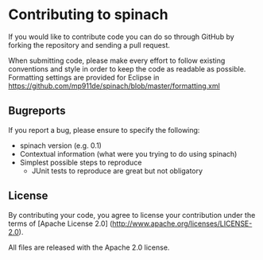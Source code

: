 # Contributing to spinach

If you would like to contribute code you can do so through GitHub by forking the repository and sending a pull request.

When submitting code, please make every effort to follow existing conventions and style in order to keep the code as readable as possible.
Formatting settings are provided for Eclipse in https://github.com/mp911de/spinach/blob/master/formatting.xml

## Bugreports

If you report a bug, please ensure to specify the following:

* spinach version (e.g. 0.1)
* Contextual information (what were you trying to do using spinach)
* Simplest possible steps to reproduce
   * JUnit tests to reproduce are great but not obligatory

## License

By contributing your code, you agree to license your contribution under the terms of [Apache License 2.0] (http://www.apache.org/licenses/LICENSE-2.0).

All files are released with the Apache 2.0 license.
